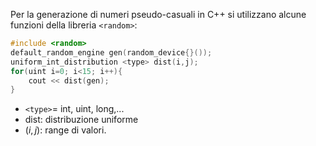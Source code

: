 Per la generazione di numeri pseudo-casuali in C++ si utilizzano alcune funzioni della libreria `<random>`:

```cpp
#include <random>
default_random_engine gen(random_device{}());
uniform_int_distribution <type> dist(i,j);
for(uint i=0; i<15; i++){
	cout << dist(gen);
}
```
 - `<type>`= int, uint, long,...
 - dist: distribuzione uniforme
 - $(i,j)$: range di valori.
